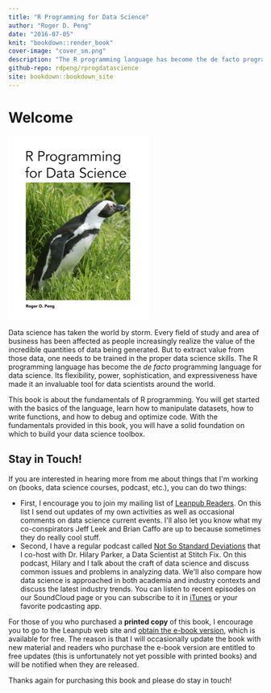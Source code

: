 ```yaml
---
title: "R Programming for Data Science"
author: "Roger D. Peng"
date: "2016-07-05"
knit: "bookdown::render_book"
cover-image: "cover_sm.png"
description: "The R programming language has become the de facto programming language for data science. Its flexibility, power, sophistication, and expressiveness have made it an invaluable tool for data scientists around the world. This book is about the fundamentals of R programming. You will get started with the basics of the language, learn how to manipulate datasets, how to write functions, and how to debug and optimize code. With the fundamentals provided in this book, you will have a solid foundation on which to build your data science toolbox."
github-repo: rdpeng/rprogdatascience
site: bookdown::bookdown_site
---
```




# Welcome

<img src="cover_sm.png" />


Data science has taken the world by storm. Every field of study and area of business has been affected as people increasingly realize the value of the incredible quantities of data being generated. But to extract value from those data, one needs to be trained in the proper data science skills. The R programming language has become the *de facto* programming language for data science. Its flexibility, power, sophistication, and expressiveness have made it an invaluable tool for data scientists around the world. 

This book is about the fundamentals of R programming. You will get started with the basics of the language, learn how to manipulate datasets, how to write functions, and how to debug and optimize code. With the fundamentals provided in this book, you will have a solid foundation on which to build your data science toolbox.

## Stay in Touch!

If you are interested in hearing more from me about things that I'm working on (books, data
science courses, podcast, etc.), you can do two things:

* First, I encourage you to join my mailing list of [Leanpub Readers](http://eepurl.com/bAJ3zj). On this list I send out updates of my own activities as well as occasional comments on data science current events. I'll also let you know what my co-conspirators Jeff Leek and Brian Caffo are up to because sometimes they do really cool stuff.
* Second, I have a regular podcast called [Not So Standard Deviations](https://soundcloud.com/nssd-podcast) that I co-host with Dr. Hilary Parker, a Data Scientist at Stitch Fix. On this podcast, Hilary and I talk about the craft of data science and discuss common issues and problems in analyzing data. We'll also compare how data science is approached in both academia and industry contexts and discuss the latest industry trends.  You can listen to recent episodes on our SoundCloud page or you can subscribe to it in [iTunes](https://itunes.apple.com/us/podcast/not-so-standard-deviations/id1040614570) or your favorite podcasting app.

For those of you who purchased a **printed copy** of this book, I encourage you to go to the Leanpub web site and [obtain the e-book version](https://leanpub.com/rprogramming), which is available for free. The reason is that I will occasionally update the book with new material and readers who purchase the e-book version are entitled to free updates (this is unfortunately not yet possible with printed books) and will be notified when they are released.

Thanks again for purchasing this book and please do stay in touch!
